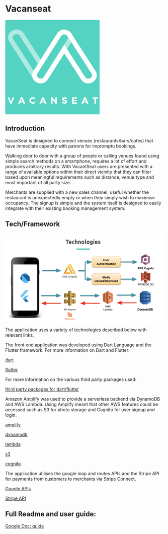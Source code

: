 # Vacanseat

<img src="./assets/images/logo_green.png" width="300" height="300">

## Introduction

VacanSeat is designed to connect venues (restaurants/bars/cafes) that have immediate capacity with patrons for impromptu bookings.

Walking door to door with a group of people or calling venues found using simple search methods on a smartphone, requires a lot of effort and produces arbitrary results. With VacantSeat users are presented with a range of available options within their direct vicinity that they can filter based upon meaningful requirements such as distance, venue type and most important of all party size.

Merchants are supplied with a new sales channel, useful whether the restaurant is unexpectedly empty or when they simply wish to maximise occupancy. The signup is simple and the system itself is designed to easily integrate with their existing booking management system.

## Tech/Framework

<img src="./assets/images/Technologies.png" width="547" height="280">

The application uses a variety of technologies described below with relevant links.

The front end application was developed using Dart Language and the Flutter framework. For more information on Dart and Flutter:

[dart](https://dart.dev/)

[flutter](https://flutter.dev/)

For more information on the various third party packages used:

[third party packages for dart/flutter](https://pub.dev/)

Amazon Amplify was used to provide a serverless backend via DynamoDB and AWS Lambda. Using Amplify meant that other AWS features could be accessed such as S3 for photo storage and Cognito for user signup and login.

[amplify](https://aws.amazon.com/getting-started/hands-on/build-flutter-app-amplify/)

[dynamodb](https://aws.amazon.com/dynamodb/)

[lambda](https://aws.amazon.com/lambda/)

[s3](https://aws.amazon.com/s3/)

[cognito](https://aws.amazon.com/cognito/)

The application utilises the google map and routes APIs and the Stripe API for payments from customers to merchants via Stripe Connect.

[Google APIs](https://developers.google.com/maps)

[Stripe API](https://stripe.com/docs/api)

## Full Readme and user guide:

[Google Doc: guide](https://docs.google.com/document/d/e/2PACX-1vS0WvzoeL5ZO3_fzA-xoLMnxKF0Jw0ILtEL_HUCFwdBOIwSOAh8n9Rx_J8d1FDiIAiNdDUGEhvIyV5X/pub)
